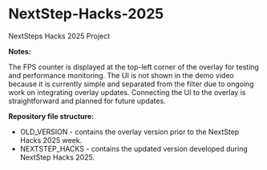 # NextStep-Hacks-2025
NextSteps Hacks 2025 Project

**Notes:**

The FPS counter is displayed at the top-left corner of the overlay for testing and performance monitoring.
The UI is not shown in the demo video because it is currently simple and separated from the filter due to ongoing work on integrating overlay updates. Connecting the UI to the overlay is straightforward and planned for future updates.

**Repository file structure:**

- OLD_VERSION - contains the overlay version prior to the NextStep Hacks 2025 week.
- NEXTSTEP_HACKS - contains the updated version developed during NextStep Hacks 2025.
